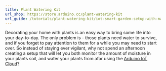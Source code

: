 ```yaml
---
title: Plant Watering Kit
url_shop: https://store.arduino.cc/plant-watering-kit
url_guide: /tutorials/plant-watering-kit/iot-smart-garden-setup-with-nanorp2040
---
```


Decorating your home with plants is an easy way to bring some life into your day-to-day. The only problem is - those plants need water to survive, and if you forget to pay attention to them for a while you may need to start over. So instead of staying ever vigilant, why not spend an afternoon creating a setup that will let you both monitor the amount of moisture in your plants soil, and water your plants from afar using the [Arduino IoT Cloud](https://docs.arduino.cc/cloud/iot-cloud)?